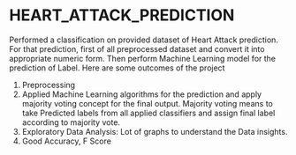 # HEART_ATTACK_PREDICTION
Performed a classification on provided dataset of Heart Attack prediction. For that prediction, first of all preprocessed dataset and convert it into appropriate numeric form. Then perform Machine Learning model for the prediction of Label. Here are some outcomes of the project

1. Preprocessing
2. Applied Machine Learning algorithms for the prediction and apply majority voting concept for the final output. Majority voting means to take Predicted labels from all applied classifiers and assign final label according to majority vote.
3. Exploratory Data Analysis: Lot of graphs to understand the Data insights.
4. Good Accuracy, F Score
